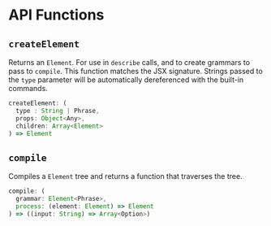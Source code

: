 # API Functions

## `createElement`

Returns an `Element`. For use in `describe` calls, and to
create grammars to pass to `compile`. This function
matches the JSX signature. Strings passed to the `type` parameter will be
automatically dereferenced with the built-in commands.

```js
createElement: (
  type : String | Phrase,
  props: Object<Any>,
  children: Array<Element>
) => Element
```

## `compile`

Compiles a `Element` tree and returns a function that traverses the tree.

```js
compile: (
  grammar: Element<Phrase>,
  process: (element: Element) => Element
) => ((input: String) => Array<Option>)
